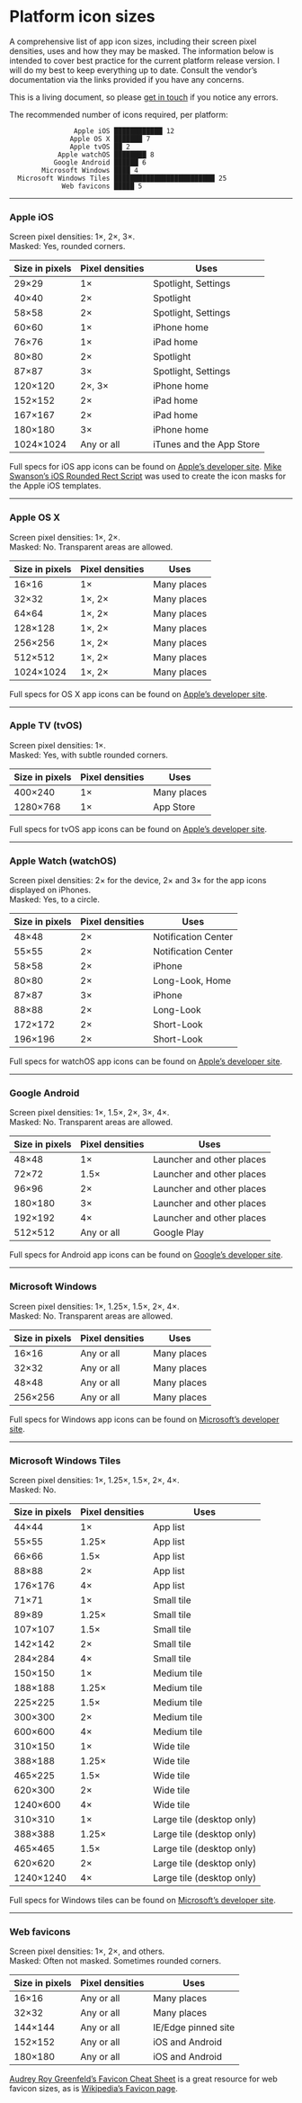 # Platform icon sizes

A comprehensive list of app icon sizes, including their screen pixel densities, uses and how they may be masked. The information below is intended to cover best practice for the current platform release version. I will do my best to keep everything up to date. Consult the vendor’s documentation via the links provided if you have any concerns.

This is a living document, so please [get in touch](https://https://twitter.com/marcedwards/) if you notice any errors.

The recommended number of icons required, per platform:

```
                Apple iOS ████████████ 12
               Apple OS X ███████ 7
               Apple tvOS ██ 2
            Apple watchOS ████████ 8
           Google Android ██████ 6
        Microsoft Windows ████ 4
  Microsoft Windows Tiles █████████████████████████ 25
             Web favicons █████ 5
```
-----

### Apple iOSScreen pixel densities: 1×, 2×, 3×.  
Masked: Yes, rounded corners.

| Size in pixels | Pixel densities | Uses |
|----------------|-----------------|------|
| 29×29 | 1× | Spotlight, Settings || 40×40 | 2× | Spotlight || 58×58 | 2× | Spotlight, Settings || 60×60 | 1× | iPhone home || 76×76 | 1× | iPad home || 80×80 | 2× | Spotlight || 87×87 | 3× | Spotlight, Settings || 120×120 | 2×, 3× | iPhone home || 152×152 | 2× | iPad home || 167×167 | 2× | iPad home || 180×180 | 3× | iPhone home || 1024×1024 | Any or all | iTunes and the App Store |

Full specs for iOS app icons can be found on [Apple’s developer site](https://developer.apple.com/library/ios/documentation/UserExperience/Conceptual/MobileHIG/IconMatrix.html#//apple_ref/doc/uid/TP40006556-CH27-SW1). [Mike Swanson’s iOS Rounded Rect Script](http://blog.mikeswanson.com/iosroundedrect) was used to create the icon masks for the Apple iOS templates.
-----
### Apple OS XScreen pixel densities: 1×, 2×.  
Masked: No. Transparent areas are allowed.
| Size in pixels | Pixel densities | Uses |
|----------------|-----------------|------|
| 16×16 | 1× | Many places |
| 32×32 | 1×, 2× | Many places |
| 64×64 | 1×, 2× | Many places |
| 128×128 | 1×, 2× | Many places |
| 256×256 | 1×, 2× | Many places |
| 512×512 | 1×, 2× | Many places |
| 1024×1024 | 1×, 2× | Many places |

Full specs for OS X app icons can be found on [Apple’s developer site](https://developer.apple.com/library/mac/documentation/UserExperience/Conceptual/OSXHIGuidelines/Designing.html).
-----
### Apple TV (tvOS)Screen pixel densities: 1×.  
Masked: Yes, with subtle rounded corners.
| Size in pixels | Pixel densities | Uses |
|----------------|-----------------|------|
| 400×240 | 1× | Many places |
| 1280×768 | 1× | App Store |

Full specs for tvOS app icons can be found on [Apple’s developer site](https://developer.apple.com/tvos/human-interface-guidelines/icons-and-images/).-----
### Apple Watch (watchOS)Screen pixel densities: 2× for the device, 2× and 3× for the app icons displayed on iPhones.  
Masked: Yes, to a circle.

| Size in pixels | Pixel densities | Uses |
|----------------|-----------------|------|
| 48×48 | 2× | Notification Center |
| 55×55 | 2× | Notification Center |
| 58×58 | 2× | iPhone |
| 80×80 | 2× | Long-Look, Home |
| 87×87 | 3× | iPhone |
| 88×88 | 2× | Long-Look |
| 172×172 | 2× | Short-Look |
| 196×196 | 2× | Short-Look |

Full specs for watchOS app icons can be found on [Apple’s developer site](https://developer.apple.com/watch/human-interface-guidelines/icons-and-images/).
-----
### Google AndroidScreen pixel densities: 1×, 1.5×, 2×, 3×, 4×.  
Masked: No. Transparent areas are allowed.

| Size in pixels | Pixel densities | Uses |
|----------------|-----------------|------|
| 48×48 | 1× | Launcher and other places |
| 72×72 | 1.5× | Launcher and other places |
| 96×96 | 2× | Launcher and other places |
| 180×180 | 3× | Launcher and other places |
| 192×192 | 4× | Launcher and other places |
| 512×512 | Any or all | Google Play |

Full specs for Android app icons can be found on [Google’s developer site](https://www.google.com/design/spec/style/icons.html#icons-product-icons).

-----
### Microsoft WindowsScreen pixel densities: 1×, 1.25×, 1.5×, 2×, 4×.  
Masked: No. Transparent areas are allowed.

| Size in pixels | Pixel densities | Uses |
|----------------|-----------------|------|
| 16×16 | Any or all | Many places |
| 32×32 | Any or all | Many places |
| 48×48 | Any or all | Many places |
| 256×256 | Any or all | Many places |

Full specs for Windows app icons can be found on [Microsoft’s developer site](https://msdn.microsoft.com/en-us/library/windows/desktop/dn742485(v=vs.85).aspx).

-----
### Microsoft Windows Tiles

Screen pixel densities: 1×, 1.25×, 1.5×, 2×, 4×.  
Masked: No.

| Size in pixels | Pixel densities | Uses |
|----------------|-----------------|------|
| 44×44 | 1× | App list |
| 55×55 | 1.25× | App list |
| 66×66 | 1.5× | App list |
| 88×88 | 2× | App list |
| 176×176 | 4× | App list |
| 71×71 | 1× | Small tile |
| 89×89 | 1.25× | Small tile |
| 107×107 | 1.5× | Small tile |
| 142×142 | 2× | Small tile |
| 284×284 | 4× | Small tile |
| 150×150 | 1× | Medium tile |
| 188×188 | 1.25× | Medium tile |
| 225×225 | 1.5× | Medium tile |
| 300×300 | 2× | Medium tile |
| 600×600 | 4× | Medium tile |
| 310×150 | 1× | Wide tile |
| 388×188 | 1.25× | Wide tile |
| 465×225 | 1.5× | Wide tile |
| 620×300 | 2× | Wide tile |
| 1240×600 | 4× | Wide tile |
| 310×310 | 1× | Large tile (desktop only) |
| 388×388 | 1.25× | Large tile (desktop only) |
| 465×465 | 1.5× | Large tile (desktop only) |
| 620×620 | 2× | Large tile (desktop only) |
| 1240×1240 | 4× | Large tile (desktop only) |

Full specs for Windows tiles can be found on [Microsoft’s developer site](https://msdn.microsoft.com/en-us/library/windows/apps/mt412102.aspx).
-----
### Web favicons

Screen pixel densities: 1×, 2×, and others.  
Masked: Often not masked. Sometimes rounded corners.

| Size in pixels | Pixel densities | Uses |
|----------------|-----------------|------|
| 16×16 | Any or all | Many places |
| 32×32 | Any or all | Many places |
| 144×144 | Any or all | IE/Edge pinned site |
| 152×152 | Any or all | iOS and Android |
| 180×180 | Any or all | iOS and Android |

[Audrey Roy Greenfeld’s Favicon Cheat Sheet](https://github.com/audreyr/favicon-cheat-sheet) is a great resource for web favicon sizes, as is [Wikipedia’s Favicon page](https://en.wikipedia.org/wiki/Favicon).
